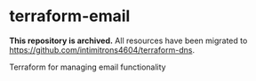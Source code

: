 # terraform-email

**This repository is archived.**
All resources have been migrated to https://github.com/intimitrons4604/terraform-dns.

Terraform for managing email functionality
